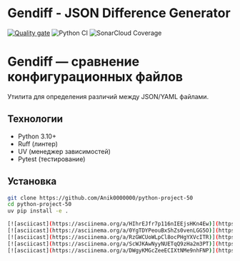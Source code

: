 # Gendiff - JSON Difference Generator
[![Quality gate](https://sonarcloud.io/api/project_badges/quality_gate?project=Anik0000000_python-project-50)](https://sonarcloud.io/summary/new_code?id=Anik0000000_python-project-50)
![Python CI](https://github.com/Anik0000000/python-project-50/actions/workflows/pyci.yml/badge.svg)
![SonarCloud Coverage](https://sonarcloud.io/api/project_badges/measure?project=Anik0000000_python-project-50&metric=coverage)

# Gendiff — сравнение конфигурационных файлов

Утилита для определения различий между JSON/YAML файлами.

## Технологии
- Python 3.10+
- Ruff (линтер)
- UV (менеджер зависимостей)
- Pytest (тестирование)

## Установка
```bash
git clone https://github.com/Anik0000000/python-project-50
cd python-project-50
uv pip install -e .

[![asciicast](https://asciinema.org/a/HIhrEJfr7p116nIEEjsHKn4Ew)](https://asciinema.org/a/HIhrEJfr7p116nIEEjsHKn4Ew)
[![asciicast](https://asciinema.org/a/0YgTDYPeouBxShZs0venLGG5O)](https://asciinema.org/a/0YgTDYPeouBxShZs0venLGG5O)
[![asciicast](https://asciinema.org/a/RzGWCUoWLpCl8ocPHgYXVcITR)](https://asciinema.org/a/RzGWCUoWLpCl8ocPHgYXVcITR)
[![asciicast](https://asciinema.org/a/ScWJKAwNyyNUETqQ9zHa2m3PT)](https://asciinema.org/a/ScWJKAwNyyNUETqQ9zHa2m3PT)
[![asciicast](https://asciinema.org/a/DWgyKMGcZeeECIXtNMe9nhFNP)](https://asciinema.org/a/DWgyKMGcZeeECIXtNMe9nhFNP)